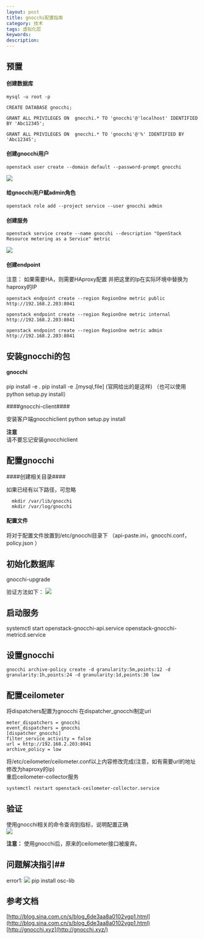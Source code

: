 ```yaml
---
layout: post
title: gnocchi配置指南
category: 技术
tags: 虚拟化层
keywords: 
description: 
---
```



## 预置 ##


#### 创建数据库 ####

    mysql -u root -p
    
    CREATE DATABASE gnocchi;
     
    GRANT ALL PRIVILEGES ON  gnocchi.* TO 'gnocchi'@'localhost' IDENTIFIED BY 'Abc12345';
     
    GRANT ALL PRIVILEGES ON  gnocchi.* TO 'gnocchi'@'%' IDENTIFIED BY 'Abc12345';

#### 创建gnocchi用户 ####

    openstack user create --domain default --password-prompt gnocchi

![](http://i.imgur.com/brU0SN5.png)

#### 给gnocchi用户赋admin角色 ####

    openstack role add --project service --user gnocchi admin

#### 创建服务 ####

    openstack service create --name gnocchi --description "OpenStack Resource metering as a Service" metric

![](http://i.imgur.com/AikAV5p.png)

#### 创建endpoint ####

注意：
如果需要HA，则需要HAproxy配置
并把这里的Ip在实际环境中替换为haproxy的IP

    openstack endpoint create --region RegionOne metric public http://192.168.2.203:8041

    openstack endpoint create --region RegionOne metric internal http://192.168.2.203:8041

    openstack endpoint create --region RegionOne metric admin http://192.168.2.203:8041


## 安装gnocchi的包 ##

#### gnocchi ####
pip install -e .
pip install -e .[mysql,file]
(官网给出的是这样)
（也可以使用python setup.py install）


####gnocchi-client####

安装客户端gnocchiclient
python setup.py install

**注意**  
请不要忘记安装gnocchiclient

## 配置gnocchi ##
 
####创建相关目录####

如果已经有以下路径，可忽略

      mkdir /var/lib/gnocchi
      mkdir /var/log/gnocchi
      
#### 配置文件 ####

将对于配置文件放置到/etc/gnocchi目录下
（api-paste.ini，gnocchi.conf，policy.json ）

## 初始化数据库 ##

gnocchi-upgrade

验证方法如下：
![](http://i.imgur.com/ETjjiCt.png)

## 启动服务 ##

systemctl start openstack-gnocchi-api.service openstack-gnocchi-metricd.service

## 设置gnocchi ##

    gnocchi archive-policy create -d granularity:5m,points:12 -d granularity:1h,points:24 -d granularity:1d,points:30 low

## 配置ceilometer ##

将dispatchers配置为gnocchi
在dispatcher_gnocchi制定uri

    
    meter_dispatchers = gnocchi
    event_dispatchers = gnocchi
    [dispatcher_gnocchi]
    filter_service_activity = false
    url = http://192.168.2.203:8041
    archive_policy = low

将/etc/ceilometer/ceilometer.conf以上内容修改完成(注意，如有需要url的地址修改为haproxy的ip)  
重启ceilometer-collector服务  

    systemctl restart openstack-ceilometer-collector.service

## 验证 ##

使用gnocchi相关的命令查询到指标，说明配置正确  
![](http://i.imgur.com/Di6Pw3r.png)

**注意：**
使用gnocchi后，原来的ceilometer接口被废弃。

## 问题解决指引##
error1:
![](http://i.imgur.com/vG7MxvF.png)
pip install osc-lib


## 参考文档 ##

[http://blog.sina.com.cn/s/blog_6de3aa8a0102vgp1.html](http://blog.sina.com.cn/s/blog_6de3aa8a0102vgp1.html)  
[http://gnocchi.xyz](http://gnocchi.xyz/)